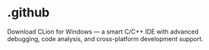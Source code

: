 # .github
Download CLion for Windows — a smart C/C++ IDE with advanced debugging, code analysis, and cross-platform development support.
